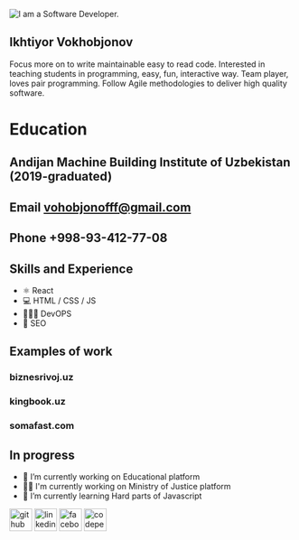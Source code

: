 

![I am a Software Developer.   ](https://scontent.ftas6-1.fna.fbcdn.net/v/t1.6435-9/231905257_1007811896683882_1397177418329529900_n.jpg?_nc_cat=100&ccb=1-4&_nc_sid=e3f864&_nc_ohc=6q5640O7qqIAX91RW9C&_nc_ht=scontent.ftas6-1.fna&oh=e34ff6ce631f1cc754acb925b4082069&oe=6135813F)

## Ikhtiyor Vokhobjonov 

Focus more on to write maintainable easy to read code. Interested in teaching students in programming, easy, fun, interactive way. Team player, loves pair programming. Follow Agile methodologies to deliver high quality software.

# Education

## Andijan Machine Building  Institute of Uzbekistan (2019-graduated) 

## Email **vohobjonofff@gmail.com**
## Phone **+998-93-412-77-08** 

## Skills and Experience 

* ⚛️ React
* 💻 HTML / CSS / JS 
* 👨🏻‍💻 DevOPS
* 🔎 SEO 

## Examples of work 

### biznesrivoj.uz
### kingbook.uz
### somafast.com 

## In progress

- 🔭 I’m currently working on Educational platform  
- 👮‍♂️ I'm currently working on Ministry of Justice platform 
- 🌱 I’m currently learning Hard parts of Javascript 


[<img src='https://cdn.jsdelivr.net/npm/simple-icons@3.0.1/icons/github.svg' alt='github' height='40'>](https://github.com/vohobjonoff)  [<img src='https://cdn.jsdelivr.net/npm/simple-icons@3.0.1/icons/linkedin.svg' alt='linkedin' height='40'>](https://www.linkedin.com/in/https://www.linkedin.com/in/ihtiyor-vohobjonov-70b675165?lipi=urn%3Ali%3Apage%3Ad_flagship3_profile_view_base_contact_details%3BOCafb%2FhgT5CvbNZP6CvHIA%3D%3D/)  [<img src='https://cdn.jsdelivr.net/npm/simple-icons@3.0.1/icons/facebook.svg' alt='facebook' height='40'>](https://www.facebook.com/https://www.facebook.com/ihtiyor.vohobjonov.3)  [<img src='https://cdn.jsdelivr.net/npm/simple-icons@3.0.1/icons/codepen.svg' alt='codepen' height='40'>](https://codepen.io/vohobjonoff)  

